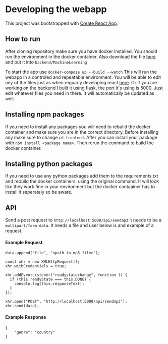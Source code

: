 # Developing the webapp

This project was bootstrapped with [Create React App](https://github.com/facebook/create-react-app).

## How to run

After cloning repository make sure you have docker installed. You should run the environment in the docker container. Also download the file [here](https://drive.google.com/file/d/1DreyPFynxUjo4_RnMi1YBH-45776my4K/view?usp=sharing) and put it into `backend/MachineLearning`

To start the app use `docker-compose up --build --watch` This will run the webapp in a controled and repeatable environment. You will be able to edit any of the files just as when reguarly developing react [here](http://localhost:3000/). Or if you are working on the backend I built it using flask, the port it's using is 5000. Just edit whatever files you need in there. It will automatically be updated as well.

## Installing npm packages
If you need to install any packages you will need to rebuild the docker container and make sure you are in the correct directory. Before installing any make sure to change `cd frontend`. After you can install your package with `npm install <package name>`. Then rerun the command to build the docker container.

## Installing python packages
If you need to use any python packages add them to the requirements.txt and rebuild the docker containers. using the original command. It will look like they work fine in your environment but the docker contaainer has to install it seperately so be aware.

## API
Send a post request to `http://localhost:5000/api/sendmp3` it needs to be a `multipart/form-data`. It needs a file and user below is and example of a request.
#### Example Request
```const data = new FormData();
data.append("file", "<path to mp3 file>");

const xhr = new XMLHttpRequest();
xhr.withCredentials = true;

xhr.addEventListener("readystatechange", function () {
  if (this.readyState === this.DONE) {
    console.log(this.responseText);
  }
});

xhr.open("POST", "http://localhost:5000/api/sendmp3");
xhr.send(data);
```
#### Example Response
```
{
	"genre": "country"
}
```